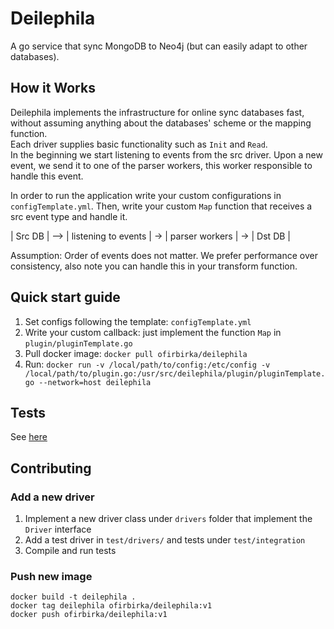# Deilephila
A go service that sync MongoDB to Neo4j (but can easily adapt to other databases).

## How it Works
Deilephila implements the infrastructure for online sync databases fast, without assuming anything about the databases' scheme or the mapping function.  
Each driver supplies basic functionality such as `Init` and `Read`.  
In the beginning we start listening to events from the src driver. Upon a new event, we send it to one of the parser workers, this worker responsible to handle this event.

In order to run the application write your custom configurations in `configTemplate.yml`.
Then, write your custom `Map` function that receives a src event type and handle it.

| Src DB | --> | listening to events | -> | parser workers | -> | Dst DB |

Assumption: Order of events does not matter. We prefer performance over consistency, also note you can handle this in your transform function.

## Quick start guide
1. Set configs following the template: `configTemplate.yml`
2. Write your custom callback: just implement the function `Map` in `plugin/pluginTemplate.go`
3. Pull docker image: `docker pull ofirbirka/deilephila`
4. Run: `docker run -v /local/path/to/config:/etc/config -v /local/path/to/plugin.go:/usr/src/deilephila/plugin/pluginTemplate.go --network=host deilephila`

## Tests
See [here](test/README.md)

## Contributing
### Add a new driver
1. Implement a new driver class under `drivers` folder that implement the `Driver` interface
2. Add a test driver in `test/drivers/` and tests under `test/integration`
3. Compile and run tests

### Push new image
```
docker build -t deilephila .
docker tag deilephila ofirbirka/deilephila:v1
docker push ofirbirka/deilephila:v1
```
